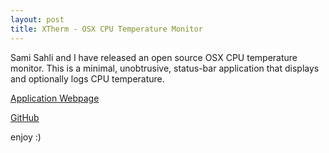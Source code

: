 ```yaml
---
layout: post
title: XTherm - OSX CPU Temperature Monitor
---
```


Sami Sahli and I have released an open source OSX CPU
temperature monitor. This is a minimal, unobtrusive, status-bar application that
displays and optionally logs CPU temperature.

[Application Webpage](https://arc3x.github.io/xTherm)

[GitHub](https://github.com/arc3x/xTherm)

enjoy :)
